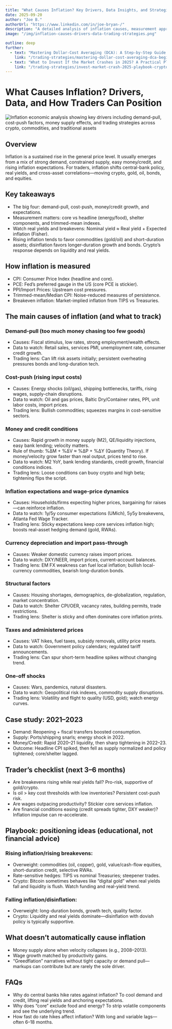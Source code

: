 ```yaml
---
title: "What Causes Inflation? Key Drivers, Data Insights, and Strategies for Traders"
date: 2025-09-20
author: "Joe B."
authorUrl: "https://www.linkedin.com/in/joe-bryan-/"
description: "A detailed analysis of inflation causes, measurement approaches, core drivers, and tactical positioning ideas for traders across crypto, commodities, bonds, and equities."
image: "/img/inflation-causes-drivers-data-trading-strategies.png"

outline: deep
further:
  - text: "Mastering Dollar-Cost Averaging (DCA): A Step-by-Step Guide for Beginners"
    link: "/trading-strategies/mastering-dollar-cost-averaging-dca-beginners-guide"
  - text: "What to Invest If the Market Crashes in 2025? A Practical Playbook for Crypto, RWAs, and Traditional Assets"
    link: "/trading-strategies/invest-market-crash-2025-playbook-crypto-rwas-traditional-assets"
---
```

# What Causes Inflation? Drivers, Data, and How Traders Can Position

![Inflation economic analysis showing key drivers including demand-pull, cost-push factors, money supply effects, and trading strategies across crypto, commodities, and traditional assets](/img/inflation-causes-drivers-data-trading-strategies.png)

## Overview
Inflation is a sustained rise in the general price level. It usually emerges from a mix of strong demand, constrained supply, easy money/credit, and rising inflation expectations. For traders, inflation shifts central-bank policy, real yields, and cross-asset correlations—moving crypto, gold, oil, bonds, and equities.

## Key takeaways
- The big four: demand-pull, cost-push, money/credit growth, and expectations.
- Measurement matters: core vs headline (energy/food), shelter components, and trimmed-mean indexes.
- Watch real yields and breakevens: Nominal yield ≈ Real yield + Expected inflation (Fisher).
- Rising inflation tends to favor commodities (gold/oil) and short-duration assets; disinflation favors longer-duration growth and bonds. Crypto’s response depends on liquidity and real yields.

## How inflation is measured
- CPI: Consumer Price Index (headline and core).
- PCE: Fed’s preferred gauge in the US (core PCE is stickier).
- PPI/Import Prices: Upstream cost pressures.
- Trimmed-mean/Median CPI: Noise-reduced measures of persistence.
- Breakeven inflation: Market-implied inflation from TIPS vs Treasuries.

## The main causes of inflation (and what to track)

### Demand-pull (too much money chasing too few goods)
- Causes: Fiscal stimulus, low rates, strong employment/wealth effects.
- Data to watch: Retail sales, services PMI, unemployment rate, consumer credit growth.
- Trading lens: Can lift risk assets initially; persistent overheating pressures bonds and long-duration tech.

### Cost-push (rising input costs)
- Causes: Energy shocks (oil/gas), shipping bottlenecks, tariffs, rising wages, supply-chain disruptions.
- Data to watch: Oil and gas prices, Baltic Dry/Container rates, PPI, unit labor costs, import prices.
- Trading lens: Bullish commodities; squeezes margins in cost-sensitive sectors.

### Money and credit conditions
- Causes: Rapid growth in money supply (M2), QE/liquidity injections, easy bank lending; velocity matters.
- Rule of thumb: %ΔM + %ΔV ≈ %ΔP + %ΔY (Quantity Theory). If money/velocity grow faster than real output, prices tend to rise.
- Data to watch: M2 YoY, bank lending standards, credit growth, financial conditions indices.
- Trading lens: Loose conditions can buoy crypto and high beta; tightening flips the script.

### Inflation expectations and wage-price dynamics
- Causes: Households/firms expecting higher prices, bargaining for raises—can reinforce inflation.
- Data to watch: 1y/5y consumer expectations (UMich), 5y5y breakevens, Atlanta Fed Wage Tracker.
- Trading lens: Sticky expectations keep core services inflation high; boosts real-asset hedging demand (gold, RWAs).

### Currency depreciation and import pass-through
- Causes: Weaker domestic currency raises import prices.
- Data to watch: DXY/NEER, import prices, current-account balances.
- Trading lens: EM FX weakness can fuel local inflation; bullish local-currency commodities, bearish long-duration bonds.

### Structural factors
- Causes: Housing shortages, demographics, de-globalization, regulation, market concentration.
- Data to watch: Shelter CPI/OER, vacancy rates, building permits, trade restrictions.
- Trading lens: Shelter is sticky and often dominates core inflation prints.

### Taxes and administered prices
- Causes: VAT hikes, fuel taxes, subsidy removals, utility price resets.
- Data to watch: Government policy calendars; regulated tariff announcements.
- Trading lens: Can spur short-term headline spikes without changing trend.

### One-off shocks
- Causes: Wars, pandemics, natural disasters.
- Data to watch: Geopolitical risk indexes, commodity supply disruptions.
- Trading lens: Volatility and flight to quality (USD, gold); watch energy curves.

## Case study: 2021–2023
- Demand: Reopening + fiscal transfers boosted consumption.
- Supply: Ports/shipping snarls; energy shock in 2022.
- Money/Credit: Rapid 2020–21 liquidity, then sharp tightening in 2022–23.
- Outcome: Headline CPI spiked, then fell as supply normalized and policy tightened; core/shelter lagged.

## Trader’s checklist (next 3–6 months)
- Are breakevens rising while real yields fall? Pro-risk, supportive of gold/crypto.
- Is oil > key cost thresholds with low inventories? Persistent cost-push risk.
- Are wages outpacing productivity? Stickier core services inflation.
- Are financial conditions easing (credit spreads tighter, DXY weaker)? Inflation impulse can re-accelerate.

## Playbook: positioning ideas (educational, not financial advice)

### Rising inflation/rising breakevens:
- Overweight: commodities (oil, copper), gold, value/cash-flow equities, short-duration credit, selective RWAs.
- Rate-sensitive hedges: TIPS vs nominal Treasuries; steepener trades.
- Crypto: Bitcoin sometimes behaves like “digital gold” when real yields fall and liquidity is flush. Watch funding and real-yield trend.

### Falling inflation/disinflation:
- Overweight: long-duration bonds, growth tech, quality factor.
- Crypto: Liquidity and real yields dominate—disinflation with dovish policy is typically supportive.

## What doesn’t automatically cause inflation
- Money supply alone when velocity collapses (e.g., 2008–2013).
- Wage growth matched by productivity gains.
- “Greedflation” narratives without tight capacity or demand pull—markups can contribute but are rarely the sole driver.

## FAQs
- Why do central banks hike rates against inflation? To cool demand and credit, lifting real yields and anchoring expectations.
- Why does “core” exclude food and energy? To strip volatile components and see the underlying trend.
- How fast do rate hikes affect inflation? With long and variable lags—often 6–18 months.